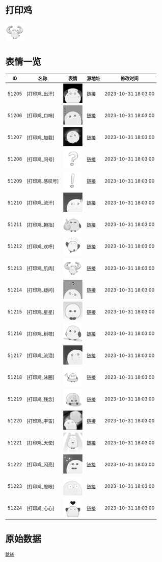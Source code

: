 # 打印鸡

<img src="./cover.png" height="60" alt="cover" />

# 表情一览

|ID|名称|表情|源地址|修改时间|
|----|----|----|----|----|
|51205|[打印鸡_出汗]|<img src="./pic/051205_%5B打印鸡_出汗%5D.png" height="60" alt="出汗"/>|[链接](https://i0.hdslb.com/bfs/garb/fe1d6c4cba4d407c928d05517c85842906773495.png)|2023-10-31 18:03:00|
|51206|[打印鸡_口哨]|<img src="./pic/051206_%5B打印鸡_口哨%5D.png" height="60" alt="口哨"/>|[链接](https://i0.hdslb.com/bfs/garb/e6646c0322a4a3ef0b93e9641c2bfddd66cf3569.png)|2023-10-31 18:03:00|
|51207|[打印鸡_加载]|<img src="./pic/051207_%5B打印鸡_加载%5D.png" height="60" alt="加载"/>|[链接](https://i0.hdslb.com/bfs/garb/28f67652bf08b16651ee969a74cceb7a33f2dc9b.png)|2023-10-31 18:03:00|
|51208|[打印鸡_问号]|<img src="./pic/051208_%5B打印鸡_问号%5D.png" height="60" alt="问号"/>|[链接](https://i0.hdslb.com/bfs/garb/54955b638e460ebd26ae0e641b866b7f3084b321.png)|2023-10-31 18:03:00|
|51209|[打印鸡_感叹号]|<img src="./pic/051209_%5B打印鸡_感叹号%5D.png" height="60" alt="感叹号"/>|[链接](https://i0.hdslb.com/bfs/garb/2721d3f02949829f492ebd4e49cf05f41965ea1b.png)|2023-10-31 18:03:00|
|51210|[打印鸡_流汗]|<img src="./pic/051210_%5B打印鸡_流汗%5D.png" height="60" alt="流汗"/>|[链接](https://i0.hdslb.com/bfs/garb/75c00d61b3186e0a9f173dbb6ce6c4a77071789e.png)|2023-10-31 18:03:00|
|51211|[打印鸡_拇指]|<img src="./pic/051211_%5B打印鸡_拇指%5D.png" height="60" alt="拇指"/>|[链接](https://i0.hdslb.com/bfs/garb/ae5bbc213f297d980fbb2f2139cbd14efb34d81c.png)|2023-10-31 18:03:00|
|51212|[打印鸡_欢呼]|<img src="./pic/051212_%5B打印鸡_欢呼%5D.png" height="60" alt="欢呼"/>|[链接](https://i0.hdslb.com/bfs/garb/e6d68b0825debc883663cb758f75f952bfbb2e06.png)|2023-10-31 18:03:00|
|51213|[打印鸡_肌肉]|<img src="./pic/051213_%5B打印鸡_肌肉%5D.png" height="60" alt="肌肉"/>|[链接](https://i0.hdslb.com/bfs/garb/7b7e0c54af6ca84556521d7ab8cd8cc37ab4f2b4.png)|2023-10-31 18:03:00|
|51214|[打印鸡_疑问]|<img src="./pic/051214_%5B打印鸡_疑问%5D.png" height="60" alt="疑问"/>|[链接](https://i0.hdslb.com/bfs/garb/49b6345b269bea64e2e2244ae96beb7dbb4f8345.png)|2023-10-31 18:03:00|
|51215|[打印鸡_星星]|<img src="./pic/051215_%5B打印鸡_星星%5D.png" height="60" alt="星星"/>|[链接](https://i0.hdslb.com/bfs/garb/a728d549289355d0c0efe3900cc21d225061fe22.png)|2023-10-31 18:03:00|
|51216|[打印鸡_树枝]|<img src="./pic/051216_%5B打印鸡_树枝%5D.png" height="60" alt="树枝"/>|[链接](https://i0.hdslb.com/bfs/garb/9770ad5056b4e104256ddfc83d69a5e3f5401fc1.png)|2023-10-31 18:03:00|
|51217|[打印鸡_流泪]|<img src="./pic/051217_%5B打印鸡_流泪%5D.png" height="60" alt="流泪"/>|[链接](https://i0.hdslb.com/bfs/garb/0e3b40d855fc9d42abf2c4a1577f382706e437e6.png)|2023-10-31 18:03:00|
|51218|[打印鸡_泳圈]|<img src="./pic/051218_%5B打印鸡_泳圈%5D.png" height="60" alt="泳圈"/>|[链接](https://i0.hdslb.com/bfs/garb/c4075ced5d736f56329fb51e5870b9830d1776c8.png)|2023-10-31 18:03:00|
|51219|[打印鸡_残念]|<img src="./pic/051219_%5B打印鸡_残念%5D.png" height="60" alt="残念"/>|[链接](https://i0.hdslb.com/bfs/garb/ef0af6af15d681fdf36574059b3185763ce2071e.png)|2023-10-31 18:03:00|
|51220|[打印鸡_宇宙]|<img src="./pic/051220_%5B打印鸡_宇宙%5D.png" height="60" alt="宇宙"/>|[链接](https://i0.hdslb.com/bfs/garb/33fc0ab9125a34c0d83d7eec7b296d40120d614d.png)|2023-10-31 18:03:00|
|51221|[打印鸡_天使]|<img src="./pic/051221_%5B打印鸡_天使%5D.png" height="60" alt="天使"/>|[链接](https://i0.hdslb.com/bfs/garb/d0b0671f31a0d9dfdd9d60f3238796e94a889dbd.png)|2023-10-31 18:03:00|
|51222|[打印鸡_闪亮]|<img src="./pic/051222_%5B打印鸡_闪亮%5D.png" height="60" alt="闪亮"/>|[链接](https://i0.hdslb.com/bfs/garb/beaf468df67b7398d347c5de1343a792b46c2f43.png)|2023-10-31 18:03:00|
|51223|[打印鸡_瞪眼]|<img src="./pic/051223_%5B打印鸡_瞪眼%5D.png" height="60" alt="瞪眼"/>|[链接](https://i0.hdslb.com/bfs/garb/0f83d6040e58399074f50a3c30a2562e8caf7405.png)|2023-10-31 18:03:00|
|51224|[打印鸡_心心]|<img src="./pic/051224_%5B打印鸡_心心%5D.jpg" height="60" alt="心心"/>|[链接](https://i0.hdslb.com/bfs/garb/e974cb636f72b6b9800c0a769d2ef421d85e218a.jpg)|2023-10-31 18:03:00|

# 原始数据

[跳转](./raw.json)

